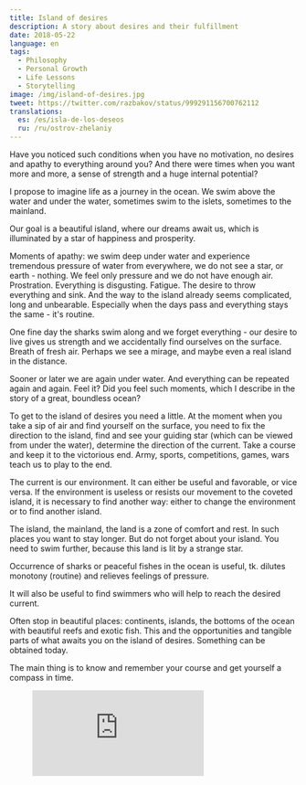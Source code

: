 ```yaml
---
title: Island of desires
description: A story about desires and their fulfillment
date: 2018-05-22
language: en
tags:
  - Philosophy
  - Personal Growth
  - Life Lessons
  - Storytelling
image: /img/island-of-desires.jpg
tweet: https://twitter.com/razbakov/status/999291156700762112
translations:
  es: /es/isla-de-los-deseos
  ru: /ru/ostrov-zhelaniy
---
```


Have you noticed such conditions when you have no motivation, no desires and apathy to everything around you? And there were times when you want more and more, a sense of strength and a huge internal potential?

I propose to imagine life as a journey in the ocean. We swim above the water and under the water, sometimes swim to the islets, sometimes to the mainland.

Our goal is a beautiful island, where our dreams await us, which is illuminated by a star of happiness and prosperity.

Moments of apathy: we swim deep under water and experience tremendous pressure of water from everywhere, we do not see a star, or earth - nothing. We feel only pressure and we do not have enough air. Prostration. Everything is disgusting. Fatigue. The desire to throw everything and sink. And the way to the island already seems complicated, long and unbearable. Especially when the days pass and everything stays the same - it's routine.

One fine day the sharks swim along and we forget everything - our desire to live gives us strength and we accidentally find ourselves on the surface. Breath of fresh air. Perhaps we see a mirage, and maybe even a real island in the distance.

Sooner or later we are again under water. And everything can be repeated again and again. Feel it? Did you feel such moments, which I describe in the story of a great, boundless ocean?

To get to the island of desires you need a little. At the moment when you take a sip of air and find yourself on the surface, you need to fix the direction to the island, find and see your guiding star (which can be viewed from under the water), determine the direction of the current. Take a course and keep it to the victorious end. Army, sports, competitions, games, wars teach us to play to the end.

The current is our environment. It can either be useful and favorable, or vice versa. If the environment is useless or resists our movement to the coveted island, it is necessary to find another way: either to change the environment or to find another island.

The island, the mainland, the land is a zone of comfort and rest. In such places you want to stay longer. But do not forget about your island. You need to swim further, because this land is lit by a strange star.

Occurrence of sharks or peaceful fishes in the ocean is useful, tk. dilutes monotony (routine) and relieves feelings of pressure.

It will also be useful to find swimmers who will help to reach the desired current.

Often stop in beautiful places: continents, islands, the bottoms of the ocean with beautiful reefs and exotic fish. This and the opportunities and tangible parts of what awaits you on the island of desires. Something can be obtained today.

The main thing is to know and remember your course and get yourself a compass in time.

<figure class="aspect-ratio">
  <iframe src="https://www.youtube.com/embed/Istn1BiKTIc" frameborder="0" allowfullscreen></iframe>
</figure>
